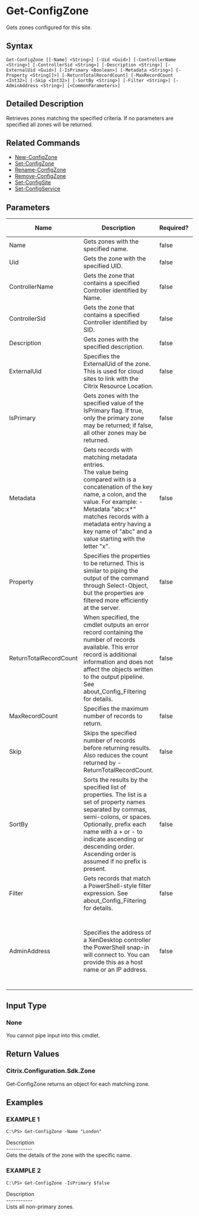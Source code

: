 ﻿# Get-ConfigZone

   Gets zones configured for this site.

## Syntax
```
Get-ConfigZone [[-Name] <String>] [-Uid <Guid>] [-ControllerName <String>] [-ControllerSid <String>] [-Description <String>] [-ExternalUid <Guid>] [-IsPrimary <Boolean>] [-Metadata <String>] [-Property <String[]>] [-ReturnTotalRecordCount] [-MaxRecordCount <Int32>] [-Skip <Int32>] [-SortBy <String>] [-Filter <String>] [-AdminAddress <String>] [<CommonParameters>]
```

## Detailed Description
   Retrieves zones matching the specified criteria. If no parameters are specified all zones will be returned.

## Related Commands
  * [New-ConfigZone](New-ConfigZone/)
  * [Set-ConfigZone](Set-ConfigZone/)
  * [Rename-ConfigZone](Rename-ConfigZone/)
  * [Remove-ConfigZone](Remove-ConfigZone/)
  * [Set-ConfigSite](Set-ConfigSite/)
  * [Set-ConfigService](Set-ConfigService/)
## Parameters

| Name   | Description | Required? | Pipeline Input | Default Value |
| --- | --- | --- | --- | --- |
| Name | Gets zones with the specified name. | false | true (ByValue, ByPropertyName) |  |
| Uid | Gets the zone with the specified UID. | false | true (ByPropertyName) |  |
| ControllerName | Gets the zone that contains a specified Controller identified by Name. | false | false |  |
| ControllerSid | Gets the zone that contains a specified Controller identified by SID. | false | false |  |
| Description | Gets zones with the specified description. | false | false |  |
| ExternalUid | Specifies the ExternalUid of the zone. This is used for cloud sites to link with the Citrix Resource Location. | false | false |  |
| IsPrimary | Gets zones with the specified value of the IsPrimary flag. If true, only the primary zone may be returned; if false, all other zones may be returned. | false | false |  |
| Metadata | Gets records with matching metadata entries.<br>The value being compared with is a concatenation of the key name, a colon, and the value. For example: -Metadata "abc:x*" matches records with a metadata entry having a key name of "abc" and a value starting with the letter "x". | false | false |  |
| Property | Specifies the properties to be returned. This is similar to piping the output of the command through Select-Object, but the properties are filtered more efficiently at the server. | false | false |  |
| ReturnTotalRecordCount | When specified, the cmdlet outputs an error record containing the number of records available. This error record is additional information and does not affect the objects written to the output pipeline. See about_Config_Filtering for details. | false | false | False |
| MaxRecordCount | Specifies the maximum number of records to return. | false | false | 250 |
| Skip | Skips the specified number of records before returning results. Also reduces the count returned by -ReturnTotalRecordCount. | false | false | 0 |
| SortBy | Sorts the results by the specified list of properties. The list is a set of property names separated by commas, semi-colons, or spaces. Optionally, prefix each name with a + or - to indicate ascending or descending order. Ascending order is assumed if no prefix is present. | false | false | The default sort order is by name or unique identifier. |
| Filter | Gets records that match a PowerShell-style filter expression. See about_Config_Filtering for details. | false | false |  |
| AdminAddress | Specifies the address of a XenDesktop controller the PowerShell snap-in will connect to. You can provide this as a host name or an IP address. | false | false | Localhost. Once a value is provided by any cmdlet, this value becomes the default. |

## Input Type
### None
   You cannot pipe input into this cmdlet.
## Return Values
### Citrix.Configuration.Sdk.Zone
   Get-ConfigZone returns an object for each matching zone.
## Examples

### EXAMPLE 1
```
C:\PS> Get-ConfigZone -Name "London"
```
   Description<br>-----------<br>Gets the details of the zone with the specific name.
### EXAMPLE 2
```
C:\PS> Get-ConfigZone -IsPrimary $false
```
   Description<br>-----------<br>Lists all non-primary zones.
